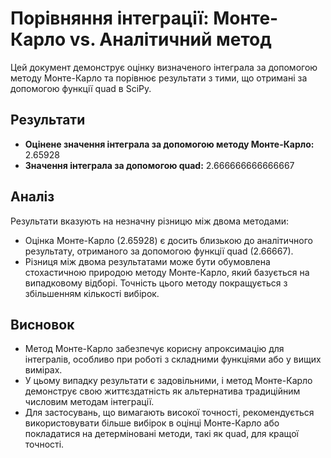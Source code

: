 
# Порівняння інтеграції: Монте-Карло vs. Аналітичний метод

Цей документ демонструє оцінку визначеного інтеграла за допомогою методу Монте-Карло та порівнює результати з тими, що отримані за допомогою функції quad в SciPy.

## Результати
- **Оцінене значення інтеграла за допомогою методу Монте-Карло:** 2.65928
- **Значення інтеграла за допомогою quad:** 2.666666666666667

## Аналіз
Результати вказують на незначну різницю між двома методами:
- Оцінка Монте-Карло (2.65928) є досить близькою до аналітичного результату, отриманого за допомогою функції quad (2.66667).
- Різниця між двома результатами може бути обумовлена стохастичною природою методу Монте-Карло, який базується на випадковому відборі. Точність цього методу покращується з збільшенням кількості вибірок.

## Висновок
- Метод Монте-Карло забезпечує корисну апроксимацію для інтегралів, особливо при роботі з складними функціями або у вищих вимірах.
- У цьому випадку результати є задовільними, і метод Монте-Карло демонструє свою життєздатність як альтернатива традиційним числовим методам інтеграції.
- Для застосувань, що вимагають високої точності, рекомендується використовувати більше вибірок в оцінці Монте-Карло або покладатися на детерміновані методи, такі як quad, для кращої точності.
